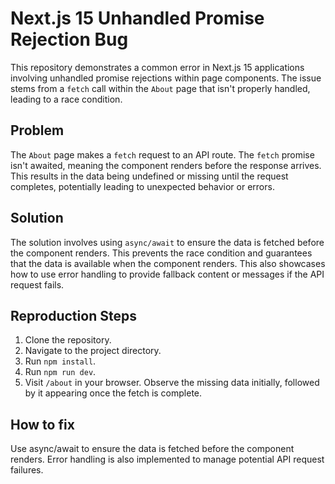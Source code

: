 # Next.js 15 Unhandled Promise Rejection Bug

This repository demonstrates a common error in Next.js 15 applications involving unhandled promise rejections within page components.  The issue stems from a `fetch` call within the `About` page that isn't properly handled, leading to a race condition.

## Problem

The `About` page makes a `fetch` request to an API route. The `fetch` promise isn't awaited, meaning the component renders before the response arrives.  This results in the data being undefined or missing until the request completes, potentially leading to unexpected behavior or errors.

## Solution

The solution involves using `async/await` to ensure the data is fetched before the component renders.  This prevents the race condition and guarantees that the data is available when the component renders.  This also showcases how to use error handling to provide fallback content or messages if the API request fails.

## Reproduction Steps

1. Clone the repository.
2. Navigate to the project directory.
3. Run `npm install`.
4. Run `npm run dev`.
5. Visit `/about` in your browser.  Observe the missing data initially, followed by it appearing once the fetch is complete.

## How to fix

Use async/await to ensure the data is fetched before the component renders. Error handling is also implemented to manage potential API request failures.